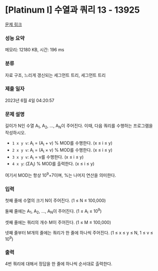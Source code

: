 # [Platinum I] 수열과 쿼리 13 - 13925 

[문제 링크](https://www.acmicpc.net/problem/13925) 

### 성능 요약

메모리: 12180 KB, 시간: 196 ms

### 분류

자료 구조, 느리게 갱신되는 세그먼트 트리, 세그먼트 트리

### 제출 일자

2023년 6월 4일 04:20:57

### 문제 설명

<p>길이가 N인 수열 A<sub>1</sub>, A<sub>2</sub>, ..., A<sub>N</sub>이 주어진다. 이때, 다음 쿼리를 수행하는 프로그램을 작성하시오. </p>

<ul>
	<li><code>1 x y v</code>: A<sub>i</sub> = (A<sub>i</sub> + v) % MOD를 수행한다. (x ≤ i ≤ y)</li>
	<li><code>2 x y v</code>: A<sub>i</sub> = (A<sub>i</sub> × v) % MOD를 수행한다. (x ≤ i ≤ y)</li>
	<li><code>3 x y v</code>: A<sub>i</sub> = v를 수행한다. (x ≤ i ≤ y)</li>
	<li><code>4 x y</code>: (ΣA<sub>i</sub>) % MOD를 출력한다. (x ≤ i ≤ y)</li>
</ul>

<p>여기서 MOD는 항상 10<sup>9</sup>+7이며, %는 나머지 연산을 의미한다.</p>

### 입력 

 <p>첫째 줄에 수열의 크기 N이 주어진다. (1 ≤ N ≤ 100,000)</p>

<p>둘째 줄에는 A<sub>1</sub>, A<sub>2</sub>, ..., A<sub>N</sub>이 주어진다. (1 ≤ A<sub>i</sub> ≤ 10<sup>9</sup>)</p>

<p>셋째 줄에는 쿼리의 개수 M이 주어진다. (1 ≤ M ≤ 100,000)</p>

<p>넷째 줄부터 M개의 줄에는 쿼리가 한 줄에 하나씩 주어진다. (1 ≤ x ≤ y ≤ N, 1 ≤ v ≤ 10<sup>9</sup>)</p>

### 출력 

 <p>4번 쿼리에 대해서 정답을 한 줄에 하나씩 순서대로 출력한다.</p>

